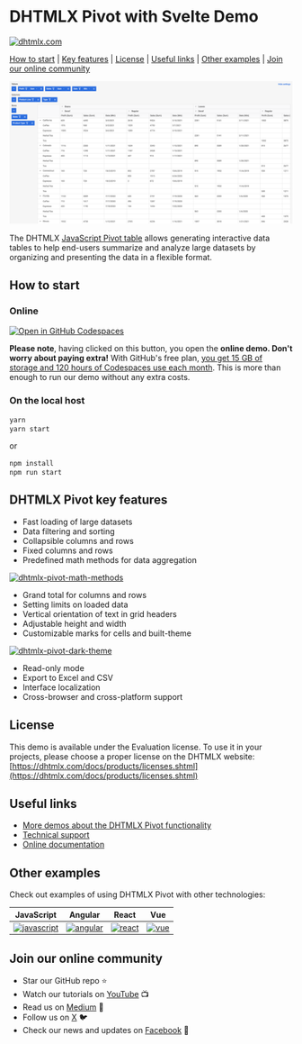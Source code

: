 # DHTMLX Pivot with Svelte Demo

[![dhtmlx.com](https://img.shields.io/badge/made%20by-DHTMLX-blue)](https://dhtmlx.com/)

[How to start](#how-to-start) | [Key features](#key-features) | [License](#license) | [Useful links](#links) | [Other examples](#examples) | [Join our online community](#join)

![DHTMLX Pivot with Svelte Demo](pivot.png)

The DHTMLX [JavaScript Pivot table](https://dhtmlx.com/docs/products/dhtmlxPivot/) allows generating interactive data tables to help end-users summarize and analyze large datasets by organizing and presenting the data in a flexible format.

<a name="how-to-start"></a>
## How to start

### Online

[![Open in GitHub Codespaces](https://github.com/codespaces/badge.svg)](https://codespaces.new/DHTMLX/svelte-pivot-demo)

**Please note**, having clicked on this button, you open the **online demo. Don't worry about paying extra!** With GitHub's free plan, [you get 15 GB of storage and 120 hours of Codespaces use each month](https://docs.github.com/en/billing/managing-billing-for-github-codespaces/about-billing-for-github-codespaces#monthly-included-storage-and-core-hours-for-personal-accounts). This is more than enough to run our demo without any extra costs.

### On the local host

```
yarn 
yarn start
```

or

```
npm install
npm run start
```

<a name="key-features"></a>
## DHTMLX Pivot key features

- Fast loading of large datasets
- Data filtering and sorting
- Collapsible columns and rows
- Fixed columns and rows
- Predefined math methods for data aggregation

[![dhtmlx-pivot-math-methods](https://dhtmlx.com/docs/products/dhtmlxPivot/images/features/performing-math-methods-for-data-aggregation.png)](https://snippet.dhtmlx.com/e6qwqrys?tag=pivot&mode=wide)
  
- Grand total for columns and rows
- Setting limits on loaded data
- Vertical orientation of text in grid headers
- Adjustable height and width
- Customizable marks for cells and built-theme

[![dhtmlx-pivot-dark-theme](https://dhtmlx.com/docs/products/dhtmlxPivot/images/features/customizable-built-in-theme.png)](https://snippet.dhtmlx.com/p8imq6hx?tag=pivot)
  
- Read-only mode
- Export to Excel and CSV 
- Interface localization
- Cross-browser and cross-platform support

<a name="license"></a>
## License ##
This demo is available under the Evaluation license. To use it in your projects, please choose a proper license on the DHTMLX website: [https://dhtmlx.com/docs/products/licenses.shtml](https://dhtmlx.com/docs/products/licenses.shtml)

<a name="links"></a>
## Useful links

- [More demos about the DHTMLX Pivot functionality](https://snippet.dhtmlx.com/w2n1y9qx?tag=pivot)
- [Technical support ](https://forum.dhtmlx.com/c/pivot)
- [Online  documentation](https://docs.dhtmlx.com/pivot/)

<a name="examples"></a>
## Other examples

Check out examples of using DHTMLX Pivot with other technologies:

| JavaScript | Angular | React | Vue |
| ----- | ----- | ----- | ----- |
| [![javascript](https://dhtmlx.com/images/common/technologies/js.svg)](https://dhtmlx.com/docs/products/dhtmlxPivot/) | [![angular](https://dhtmlx.com/images/common/technologies/angular.svg)](https://github.com/DHTMLX/angular-pivot-demo) | [![react](https://dhtmlx.com/images/common/technologies/react.svg)](https://github.com/DHTMLX/react-pivot-demo) | [![vue](https://dhtmlx.com/images/common/technologies/vue.svg)](https://github.com/DHTMLX/vue-pivot-demo) |

<a name="join"></a>
## Join our online community

- Star our GitHub repo :star:
- Watch our tutorials on [YouTube](https://www.youtube.com/user/dhtmlx/videos) :tv:
- Read us on [Medium](https://dhtmlx.medium.com) :newspaper:
- Follow us on [X](https://x.com/dhtmlx) :bird:
- Check our news and updates on [Facebook](https://www.facebook.com/dhtmlx/) :feet:
